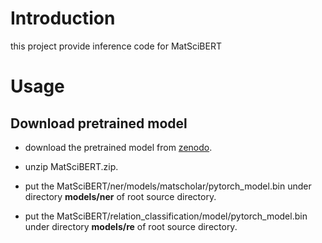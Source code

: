 # Introduction

this project provide inference code for MatSciBERT

# Usage

## Download pretrained model

- download the pretrained model from [zenodo](https://zenodo.org/records/6413296).

- unzip MatSciBERT.zip.

- put the MatSciBERT/ner/models/matscholar/pytorch_model.bin under directory **models/ner** of root source directory.

- put the MatSciBERT/relation_classification/model/pytorch_model.bin under directory **models/re** of root source directory.
